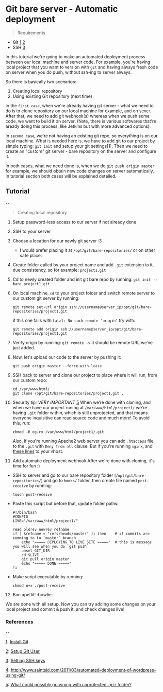 # Git bare server - Automatic deployment 


> Requirements

* Git [1](#1) [2](#2)
* SSH [3](#3)

In this tutorial we're going to make an automated deployment process between our local machine and server code. For example, you're having local project that you want to version with `git` and having always fresh code on server when you do push, without ssh-ing to server always. 

So there is basically two scenarios:
1. Creating local repository 
2. Using existing Git repository (next time)


In the `first case`, when we're already having git server - what we need to do is to clone repository on our local machine for example, and on sever. After that, we need to add git webhook(s) whereas when we push some code, we want to build it on server. (Note, there is various softwares that're aready doing this process, like Jetkins but with more advanced options). 

In `second case`, we're not having an existing git repo, so everything is on our local machine. What is needed here is, we have to add git to our project by simple typing: `git init` and setup your git settings[1]. Then we need to create an "custom" git server - bare repository on the server and configure it. 

In both cases, what we need done is, when we do `git push origin master` for example, we should obtain new code changes on server automatically. In tutorial section both cases will be explained detailed. 


## Tutorial
--

> Creating local repository

1. Setup password-less access to our server if not already done 
2. SSH to your server 
3. Choose a location for our newly git server :3
    - I would prefer placing it at `/opt/git/bare-repositories/` or on other safe place. 
4. Create folder called by your project name and add `.git` extension to it, due consistency, so for example: `project1.git`
5. Cd to newly created folder and init git bare repo by running: `git init --bare project1.git`
6. On local machine, `cd` to your project folder and switch remote server to our custom git server by running: 
    ```
    git remote set-url origin ssh://username@server_ip/opt/git/bare-repositories/project1.git
    ```
    if this one fails with `fatal: No such remote 'origin'` try with: 
    ```
    git remote add origin ssh://username@server_ip/opt/git/bare-repositories/project1.git
    ```

7. Verify origin by running: `git remote -v` it should be remote URL we've just added. 
8. Now, let's upload our code to the server by pushing it: 
    ```
    git push origin master --force-with-lease
    ``` 
9. SSH back to server and clone our project to place where it will run, from our custom repo: 
    ```
    cd /var/www/html/
    git clone /opt/git/bare-repositories/project1.git .
    ```

10. Security tip: _VERY IMPORTANT_ [5](#5)
When we're done with cloning, and when we have our project runing at `/var/www/html/project1/` we're having `.git` folder within, which is still unprotected, and that means everyone inquisitive can read source code and much more! To avoid this, run: 
    ```
    chmod -R og-rx /var/www/html/project1/.git
    ```

    Also, if you're running Apache2 web server you can add `.htaccess` file to the `.git` with `Deny from all` clause. But if you're running `nginx`, and [these lines]( https://gist.github.com/jaxbot/5748513)  to your vhost.
   

11. Add automatic deployment webhook
After we're done with cloning, it's time for fun :) 
- SSH to server and go to our bare repository folder (`/opt/git/bare-repositories/`) and go to `hooks/` folder, then create file named `post-receive` by running: 
    ```
    touch post-receive
    ``` 
- Paste this script but before that, update folder paths:

    ```
    #!/bin/bash
    #CONFIG
    LIVE="/var/www/html/project1/"
    
    read oldrev newrev refname
    if [ $refname = "refs/heads/master" ]; then    # if commits are comming to to `master` branch
        echo "===== DEPLOYING TO LIVE SITE ====="  # this is message you will see when you do `git push`
        unset GIT_DIR
        cd $LIVE
        git pull origin master
        echo "===== DONE ====="
    fi
    ```

- Make script executable by running: 
    ```
    chmod u+x ./post-receive
    ```

12. Bon apettit! :bowtie:

We are done with all setup. Now you can try adding some changes on your local project and commit & push it, and check changes live! 



### References
--


[1](#1): [Install Git](https://www.liquidweb.com/kb/install-git-ubuntu-16-04-lts/)

[2](#2): [Setup Git User](https://git-scm.com/book/en/v2/Getting-Started-First-Time-Git-Setup)

[3](#3): [Setting SSH keys](http://www.saintsjd.com/2011/01/setting-up-ssh-public-keys/)

[4](#4): http://www.saintsjd.com/2011/03/automated-deployment-of-wordpress-using-git/

[5](#5): [What could possibly go wrong with unprotected `.git` folder?](https://en.internetwache.org/dont-publicly-expose-git-or-how-we-downloaded-your-websites-sourcecode-an-analysis-of-alexas-1m-28-07-2015/)
